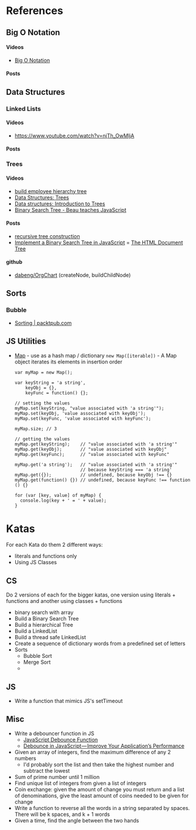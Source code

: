 # References


## Big O Notation
#### Videos
- [Big O Notation](https://www.youtube.com/watch?v=v4cd1O4zkGw)
#### Posts


## Data Structures

### Linked Lists
#### Videos
- https://www.youtube.com/watch?v=njTh_OwMljA
#### Posts

### Trees
#### Videos
- [build employee hierarchy tree](https://www.youtube.com/watch?v=p3Ct3hELjSs)
- [Data Structures: Trees](https://www.youtube.com/watch?v=oSWTXtMglKE)
- [Data structures: Introduction to Trees](https://www.youtube.com/watch?v=qH6yxkw0u78)
- [Binary Search Tree - Beau teaches JavaScript](https://www.youtube.com/watch?v=5cU1ILGy6dM)
#### Posts
- [recursive tree construction](https://stackoverflow.com/questions/10347942/recursive-tree-construction?utm_medium=organic&utm_source=google_rich_qa&utm_campaign=google_rich_qa)
- [Implement a Binary Search Tree in JavaScript](https://initjs.org/implement-a-binary-search-tree-in-javascript-952a44ee7c26)
= [The HTML Document Tree](http://web.simmons.edu/~grabiner/comm244/weekfour/document-tree.html)
#### github
- [dabeng/OrgChart](https://github.com/dabeng/OrgChart/blob/master/src/js/jquery.orgchart.js) (createNode, buildChildNode)

## Sorts
### Bubble
- [Sorting | packtpub.com](https://www.youtube.com/watch?v=Ymh_AurrMbA)
## JS Utilities
- [Map](https://developer.mozilla.org/en-US/docs/Web/JavaScript/Reference/Global_Objects/Map) - use as a hash map / dictionary
    `new Map([iterable])`
        - A Map object iterates its elements in insertion order
    ```
    var myMap = new Map();
    
    var keyString = 'a string',
        keyObj = {},
        keyFunc = function() {};
    
    // setting the values
    myMap.set(keyString, "value associated with 'a string'");
    myMap.set(keyObj, 'value associated with keyObj');
    myMap.set(keyFunc, 'value associated with keyFunc');
    
    myMap.size; // 3
    
    // getting the values
    myMap.get(keyString);    // "value associated with 'a string'"
    myMap.get(keyObj);       // "value associated with keyObj"
    myMap.get(keyFunc);      // "value associated with keyFunc"
    
    myMap.get('a string');   // "value associated with 'a string'"
                             // because keyString === 'a string'
    myMap.get({});           // undefined, because keyObj !== {}
    myMap.get(function() {}) // undefined, because keyFunc !== function () {}
    ```
    ```
    for (var [key, value] of myMap) {
      console.log(key + ' = ' + value);
    }
    ```

# Katas
For each Kata do them 2 different ways:
- literals and functions only
- Using JS Classes

## CS
Do 2 versions of each for the bigger katas, one version using literals + functions and another using classes + functions
- binary search with array
- Build a Binary Search Tree
- Build a hierarchical Tree
- Build a LinkedList
- Build a thread safe LinkedList
- Create a sequence of dictionary words from a predefined set of letters
- Sorts
    - Bubble Sort
    - Merge Sort
    - 
## JS
- Write a function that mimics JS's setTimeout

## Misc
- Write a debouncer function in JS
    - [JavaScript Debounce Function](https://davidwalsh.name/javascript-debounce-function)
    - [Debounce in JavaScript — Improve Your Application’s Performance](https://levelup.gitconnected.com/debounce-in-javascript-improve-your-applications-performance-5b01855e086)
- Given an array of integers, find the maximum difference of any 2 numbers
    - I'd probably sort the list and then take the highest number and subtract the lowest
- Sum of prime number until 1 million
- Find unique list of integers from given a list of integers
- Coin exchange: given the amount of change you must return and a list of denominations, give the least amount of coins needed to be given for change
- Write a function to reverse all the words in a string separated by spaces. There will be k spaces, and k + 1 words
- Given a time, find the angle between the two hands
